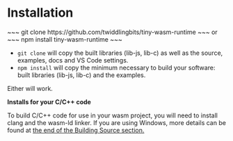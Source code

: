 <h1>Installation</h1>
~~~
 git clone https://github.com/twiddlingbits/tiny-wasm-runtime
~~~
or
~~~
   npm install tiny-wasm-runtime
~~~

- `git clone` will copy the built libraries (lib-js, lib-c) as well as the source, examples, docs and VS Code settings.
- `npm install` will copy the minimum necessary to build your software: built libraries (lib-js, lib-c) and the examples.

Either will work.

**Installs for your C/C++ code**

  To build C/C++ code for use in your wasm project, you will need to install clang and the wasm-ld linker.  If you are using Windows, more details can be found at [the end of the Building Source section.](../more/building.md)

